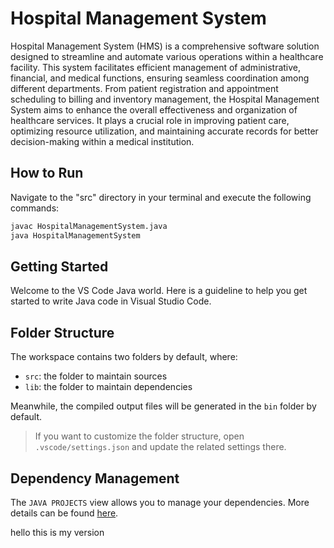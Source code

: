 # Hospital Management System

Hospital Management System (HMS) is a comprehensive software solution designed to streamline and automate various operations within a healthcare facility. This system facilitates efficient management of administrative, financial, and medical functions, ensuring seamless coordination among different departments. From patient registration and appointment scheduling to billing and inventory management, the Hospital Management System aims to enhance the overall effectiveness and organization of healthcare services. It plays a crucial role in improving patient care, optimizing resource utilization, and maintaining accurate records for better decision-making within a medical institution.


## How to Run

Navigate to the "src" directory in your terminal and execute the following commands:

```bash
javac HospitalManagementSystem.java
java HospitalManagementSystem
```


## Getting Started

Welcome to the VS Code Java world. Here is a guideline to help you get started to write Java code in Visual Studio Code.

## Folder Structure

The workspace contains two folders by default, where:

- `src`: the folder to maintain sources
- `lib`: the folder to maintain dependencies

Meanwhile, the compiled output files will be generated in the `bin` folder by default.

> If you want to customize the folder structure, open `.vscode/settings.json` and update the related settings there.

## Dependency Management

The `JAVA PROJECTS` view allows you to manage your dependencies. More details can be found [here](https://github.com/microsoft/vscode-java-dependency#manage-dependencies).


hello this is my version



